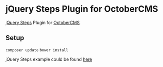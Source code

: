 # jQuery Steps Plugin for OctoberCMS
[jQuery Steps](http://www.jquery-steps.com/GettingStarted) Plugin for  [OctoberCMS](https://octobercms.com/)

## Setup
```composer update```
```bower install ```

jQuery Steps example could be found [here]( http://www.jquery-steps.com/GettingStarted#basic )